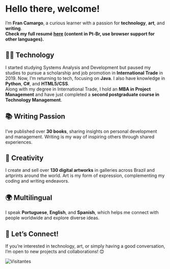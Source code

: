 # Hello there, welcome!

I’m **Fran Camargo**, a curious learner with a passion for **technology**, **art**, and **writing**.  
**Check my full resumé [here](https://francamargo.github.io/Resume_FranCamargo/) (content in Pt-Br, use browser support for other languages).**

## 👩‍💻 Technology
I started studying Systems Analysis and Development but paused my studies to pursue a scholarship and job promotion in **International Trade** in 2019. Now, I’m returning to tech, focusing on **Java**. I also have knowledge in **Python**, **C#**, and **HTML5/CSS**.  
Along with my degree in International Trade, I hold an **MBA in Project Management** and have just completed a **second postgraduate course in Technology Management**.

## 📚 Writing Passion
I’ve published over **30 books**, sharing insights on personal development and management. Writing is my way of inspiring others through shared experiences.

## 🎨 Creativity
I create and sell over **130 digital artworks** in galleries across Brazil and artprints around the world. Art is my form of expression, complementing my coding and writing endeavors.

## 🌍 Multilingual
I speak **Portuguese**, **English**, and **Spanish**, which helps me connect with people worldwide and explore diverse ideas.

## 🔗 Let’s Connect!
If you’re interested in technology, art, or simply having a good conversation, I’m open to new projects and collaborations! 😊


![Visitantes](https://hits.seeyoufarm.com/api/count/incr/badge.svg?url=https://github.com/FranCamargo/FranCamargo&title=Visitas)


